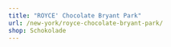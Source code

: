 ```yaml
---
title: "ROYCE' Chocolate Bryant Park"
url: /new-york/royce-chocolate-bryant-park/
shop: Schokolade
---
```

